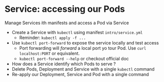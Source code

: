 # Service: accessing our Pods

Manage Services ith manifests and access a Pod via Service

- Create a Service with `kubectl` using manifest `intro/service.yml`
  - Reminder: `kubectl apply -f ...`
- Use `kubectl port-forward` to expose the service locally and test access
  - Port forwarding will _forward_ a local port yo tour Pod. Use `curl localhost:PORT` or equivalent. 
  - `kubectl port-forward --help` or checkout official doc
- How does a Service identify which Pods to serve ?
- Delete Pods, Deployment and Service with a single `kubectl` command
- Re-apply our Deployment, Service and Pod with a single command